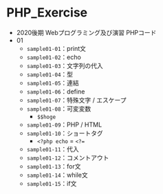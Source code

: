# PHP_Exercise
- 2020後期 Webプログラミング及び演習 PHPコード
- 01
  - `sample01-01`：print文
  - `sample01-02`：echo
  - `sample01-03`：文字列の代入
  - `sample01-04`：型
  - `sample01-05`：連結
  - `sample01-06`：define
  - `sample01-07`：特殊文字 / エスケープ
  - `sample01-08`：可変変数
    - `$$hoge`
  - `sample01-09`：PHP / HTML
  - `sample01-10`：ショートタグ
    - `<?php echo` = `<?=`
  - `sample01-11`：代入
  - `sample01-12`：コメントアウト
  - `sample01-13`：for文
  - `sample01-14`：while文
  - `sample01-15`：if文
  
